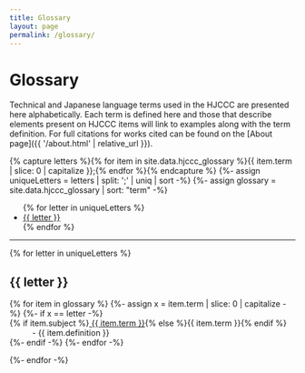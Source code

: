 ```yaml
---
title: Glossary
layout: page
permalink: /glossary/
---
```


# Glossary

Technical and Japanese language terms used in the HJCCC are presented here alphabetically.
Each term is defined here and those that describe elements present on HJCCC items will link to examples along with the term definition. 
For full citations for works cited can be found on the [About page]({{ '/about.html' | relative_url }}).

{% capture letters %}{% for item in site.data.hjccc_glossary %}{{ item.term | slice: 0 | capitalize }};{% endfor %}{% endcapture %}
{%- assign uniqueLetters = letters | split: ';' | uniq | sort -%}
{%- assign glossary = site.data.hjccc_glossary | sort: "term" -%}

<ul class="list-inline">
{% for letter in uniqueLetters %}
<li class="list-inline-item h2"><a href="#{{ letter }}">{{ letter }}</a></li>
{% endfor %}
</ul>
<hr>

<div>

{% for letter in uniqueLetters %}
<h2 class="pt-4" id="{{ letter }}">{{ letter }}</h2>

<dl id="glossary-list">
{% for item in glossary %}
{%- assign x = item.term | slice: 0 | capitalize -%}
{%- if x == letter -%}
    <dt class="glossary-def">{% if item.subject %}<a href="{{ '/glossary/' | append: item.slug | append: '.html' | relative_url }}">
    {{ item.term }}</a>{% else %}{{ item.term }}{% endif %}</dt> 
    <dd>- {{ item.definition }}</dd>
{%- endif -%}
{%- endfor -%}
</dl>

{%- endfor -%}
</div>

